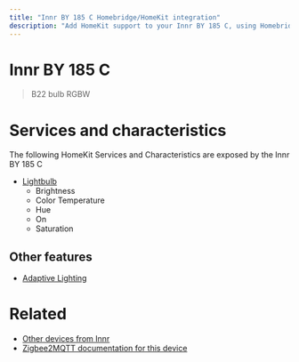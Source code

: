 ```yaml
---
title: "Innr BY 185 C Homebridge/HomeKit integration"
description: "Add HomeKit support to your Innr BY 185 C, using Homebridge, Zigbee2MQTT and homebridge-z2m."
---
```

<!---
This file has been GENERATED using src/docgen/docgen.ts
DO NOT EDIT THIS FILE MANUALLY!
-->
# Innr BY 185 C
> B22 bulb RGBW


# Services and characteristics
The following HomeKit Services and Characteristics are exposed by
the Innr BY 185 C

* [Lightbulb](../../light.md)
  * Brightness
  * Color Temperature
  * Hue
  * On
  * Saturation

## Other features
* [Adaptive Lighting](../../light.md)

# Related
* [Other devices from Innr](../index.md#innr)
* [Zigbee2MQTT documentation for this device](https://www.zigbee2mqtt.io/devices/BY_185_C.html)